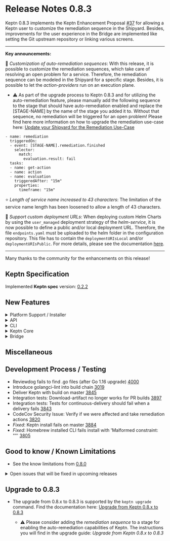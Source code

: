 # Release Notes 0.8.3

Keptn 0.8.3 implements the Keptn Enhancement Proposal [#37](https://github.com/keptn/enhancement-proposals/pull/37) for allowing a Keptn user to customize the remediation sequence in the Shipyard. Besides, improvements for the user experience in the Bridge are implemented like setting the Git upstream repository or linking various screens. 

---

**Key announcements:**

:tada: *Customization of auto-remediation sequences*: With this release, it is possible to customize the remediation sequences, which take care of resolving an open problem for a service. Therefore, the remediation sequence can be modeled in the Shipyard for a specific stage. Besides, it is possible to let the *action-providers* run on an execution plane. 

  - :warning: As part of the upgrade process to Keptn 0.8.3 and for utilizing the auto-remediation feature, please manually add the following sequence to the stage that should have auto-remediation enabled and replace the [STAGE-NAME] by the name of the stage you added it to. Without that sequence, no remediation will be triggered for an open problem! Please find here more information on how to upgrade the remediation use-case here: [Update your Shipyard for the Remediation Use-Case](https://keptn.sh/docs/0.8.x/operate/upgrade/#upgrade-from-keptn-0-8-2-to-0-8-3) 

  ```
  - name: remediation
    triggeredOn: 
    - event: [STAGE-NAME].remediation.finished
      selector:
        match:
          evaluation.result: fail
    tasks:
    - name: get-action 
    - name: action
    - name: evaluation
      triggeredAfter: "15m"
      properties:
        timeframe: "15m"
  ```

:star: *Length of service name increased to 43 characters*: The limitation of the service name length has been loosened to allow a length of 43 characters.

:rocket: *Support custom deployment URLs*: When deploying custom Helm Charts by using the `user_managed` deployment strategy of the *helm-service*, it is now possible to define a public and/or local deployment URL. Therefore, the file `endpoints.yaml` must be uploaded to the helm folder in the configuration repository. This file has to contain the `deploymentURIsLocal` and/or `deploymentURIsPublic`. For more details, please see the documentation [here](https://keptn.sh/docs/0.8.x/continuous_delivery/deployment_helm/#user-managed-deployments-experimental).

---

Many thanks to the community for the enhancements on this release! 
 
## Keptn Specification

Implemented **Keptn spec** version: [0.2.2](https://github.com/keptn/spec/tree/0.2.2)

## New Features

<details><summary>Platform Support / Installer</summary>
<p>

- n/a

</p>
</details>

<details><summary>API</summary>
<p>

- Implementation of `/v1/sequence` endpoint [3796](https://github.com/keptn/keptn/issues/3796)
- Sequence endpoint: Allow to filter sequence states by name and status [3991](https://github.com/keptn/keptn/issues/3991)
- *Fixed*: `configure monitoring` not functioning according to spec [3638](https://github.com/keptn/keptn/issues/3638)

</p>
</details>

<details><summary>CLI</summary>
<p>

- Show bridge URL when executing keptn configure bridge --output [3688](https://github.com/keptn/keptn/issues/3688)
- Disable Kube context check [3666](https://github.com/keptn/keptn/issues/3666)
- Remove RemediationTriggered/Started/Finished, add GetActionTriggered/Started/Finished [4084](https://github.com/keptn/keptn/issues/4084)

</p>
</details>

<details><summary>Keptn Core</summary>
<p>

- *all*: 
  - Upgrade CLI and Keptn-services to latest Go release (e.g., go 1.16) [2936](https://github.com/keptn/keptn/issues/2936)
  - Length of service names is too restrictive [3585](https://github.com/keptn/keptn/issues/3585)

- *distributor*:
  - Distributor for remote execution plane needs to handle the case of slowly responding services [3893](https://github.com/keptn/keptn/issues/3893)
  - *Fixed*: Duplicated Helm Deployment.Started/Finished CloudEvents when using helm-service on a remote execution plane [3888](https://github.com/keptn/keptn/issues/3888)
  - *Fixed*: Distributor of shipyard-controller OOM crash after flooding it with events [3969](https://github.com/keptn/keptn/issues/3969)

- *helm-service/jmeter-service*:
  - Helm/JMeter charts do not honour 'remoteControlPlane.api.apiValidateTls: false' in template [3865](https://github.com/keptn/keptn/issues/3865)
  - Support custom deployment URLs for user-managed deployments [3757](https://github.com/keptn/keptn/issues/3757)

- *helm-service*:
  - *Fixed*: Helm service does not listen on sh.keptn.event.rollback.triggered events [4125](https://github.com/keptn/keptn/issues/4125)

- *jmeter-service*:
  - *Fixed*: JMeter service doesn't work for regular http/https URL as it infer the default http/https port from the URL [3916](https://github.com/keptn/keptn/issues/3916)

- *lighthouse-service*:
  - Allow timeframe to be passed via CloudEvent [4079](https://github.com/keptn/keptn/issues/4079)

- *remediation-service*:
  - Use rootCause field instead problemTitle [3755](https://github.com/keptn/keptn/issues/3755)
  - Clean-up remediation-service to not control the remediation sequence [3682](https://github.com/keptn/keptn/issues/3682)

- *shipyard-controller*:
  - Implement looping-mechanism via shipyard-controller [3683](https://github.com/keptn/keptn/issues/3683)
  - *Fixed*: Timestamps of delayed events are not set properly [4096](https://github.com/keptn/keptn/issues/4096)
  - *Fixed*: TriggeredID of `<stage>.<sequence>.finished` events not set properly [4091](https://github.com/keptn/keptn/issues/4091)
  - *Fixed*: Response time degradation at `/v1/event` endpoint [3962](https://github.com/keptn/keptn/issues/3962)

</p>
</details>

<details><summary>Bridge</summary>
<p>

- *Enhancements:*
  - No empty panel when no evaluation happened for a service in a stage [3941](https://github.com/keptn/keptn/issues/3941)
  - Switching projects without loosing context [3944](https://github.com/keptn/keptn/issues/3944)
  - Keptn bridge support for error pages [3925](https://github.com/keptn/keptn/issues/3925)
  - Bridge index.html should not be delivered with a 7 day cache header [3876](https://github.com/keptn/keptn/issues/3876)
  - Save service filter in environment screen project specific [3994](https://github.com/keptn/keptn/issues/3994)
  - Provide better navigation from full screen evaluation screen [3538](https://github.com/keptn/keptn/issues/3538)
  - Set Git upstream URL via Settings page [3417](https://github.com/keptn/keptn/issues/3417)
  - Service screen: Show stages the deployment went through [3713](https://github.com/keptn/keptn/issues/3713)
  - Environment screen: Support of more advanced staging environments [3647](https://github.com/keptn/keptn/issues/3647)
  - Environment screen: Click on sequence opens Sequence screen [3887](https://github.com/keptn/keptn/issues/3887)
  - Environment screen: Click on deployment opens Service screen [3760](https://github.com/keptn/keptn/issues/3760)
  - Environment screen: Filter for Service(s) [3759](https://github.com/keptn/keptn/issues/3759)
  - Bridge Menu: Use icons instead of text labels [3643](https://github.com/keptn/keptn/issues/3643)
  - OAuth/OpenID Connect based login for Keptn bridge [3448](https://github.com/keptn/keptn/issues/3448)

- *Fixes:*
  - *Fixed*: Bridge shows ${this.currentTime} instead of current time [3961](https://github.com/keptn/keptn/issues/3961)
  - *Fixed*: Service-filter and stage-details do not reset on project-change [3993](https://github.com/keptn/keptn/issues/3993)
  - *Fixed*: Incorrect heatmap width when switching chart type [3851](https://github.com/keptn/keptn/issues/3851)
  - *Fixed*: The notification messages in Bridge duplicate when the version check toggle is updated [3896](https://github.com/keptn/keptn/issues/3896)
  - *Fixed*: Show currently selected project [3912](https://github.com/keptn/keptn/issues/3912)
  - *Fixed*: Bridge in Quality gates only use-case breaks on the same sequence and task name "evaluation" [3927](https://github.com/keptn/keptn/issues/3927)
  - *Fixed*: Last Evaluation label is not visible in case of too many evaluations in the chart [3811](https://github.com/keptn/keptn/issues/3811)
  - *Fixed*: The chosen project is not selected and disappears after refresh (F5) [3853](https://github.com/keptn/keptn/issues/3853)
  - *Fixed*: Switch between the tabs Environment/Services, the expand/collapse icon is changed but Evaluation items remain expanded [3814](https://github.com/keptn/keptn/issues/3814)
  - *Fixed*: Bridge shows "started" wording on status.changed [3583](https://github.com/keptn/keptn/issues/3585)


</p>
</details>

## Miscellaneous


## Development Process / Testing

- Reviewdog fails to find .go files (after Go 1.16 upgrade) [4000](https://github.com/keptn/keptn/issues/4000)
- Introduce golangci-lint into build chain [3019](https://github.com/keptn/keptn/issues/3019)
- Deliver Keptn with build on master [3845](https://github.com/keptn/keptn/issues/3845)
- Integration tests: Download-artifact no longer works for PR builds [3897](https://github.com/keptn/keptn/issues/3897)
- Integration tests: Tests for continuous-delivery should fail when a delivery fails [3843](https://github.com/keptn/keptn/issues/3843)
- CodeCov Security Issue: Verify if we were affected and take remediation actions [3820](https://github.com/keptn/keptn/issues/3820)
- *Fixed*: Keptn install fails on master [3884](https://github.com/keptn/keptn/issues/3884)
- *Fixed*: Homebrew installed CLI fails install with 'Malformed constraint: ""' [3805](https://github.com/keptn/keptn/issues/3805)

## Good to know / Known Limitations

- See the know limitations from [0.8.0](https://github.com/keptn/keptn/releases/tag/0.8.0)

<details><summary>Open issues that will be fixed in upcoming releases</summary>
<p>

  <!--TODO: final check-->
  - *Response time degradation in configuration-service* when using a Git Upstream (e.g., GitHub) [4066](https://github.com/keptn/keptn/issues/4066)
  - *Response time degradation in lighthouse-service* when spamming get-sli-events [4065](https://github.com/keptn/keptn/issues/4065)
  - Shipyard-controller keeps sending events for tasks with the same name indefinitely [4039](https://github.com/keptn/keptn/issues/4039)
  - Selection change in heatmap does not always update SLO table - needs second click [4007](https://github.com/keptn/keptn/issues/4007)
  - Mongodb OOM crash after flooding it with events [3968](https://github.com/keptn/keptn/issues/3968)
  - `keptn upgrade` getLatestKeptnRelease returns the wrong version [3841](https://github.com/keptn/keptn/issues/3841)
  - Inconsistent usage of user-managed and user_managed causing issues [3624](https://github.com/keptn/keptn/issues/3624)
 

</p>
</details>

## Upgrade to 0.8.3

- The upgrade from 0.8.x to 0.8.3 is supported by the `keptn upgrade` command. Find the documentation here: [Upgrade from Keptn 0.8.x to 0.8.3](https://keptn.sh/docs/0.8.x/operate/upgrade/#upgrade-from-keptn-0-8-2-to-0-8-3)

  - :warning: Please consider adding the *remediation sequence* to a stage for enabling the auto-remediation capabilities of Keptn. The instructions you will find in the upgrade guide: *Upgrade from Keptn 0.8.x to 0.8.3*
